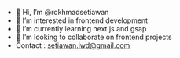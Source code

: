 - 👋 Hi, I’m @rokhmadsetiawan
- 👀 I’m interested in frontend development
- 🌱 I’m currently learning next.js and gsap
- 💞️ I’m looking to collaborate on frontend projects
- Contact : setiawan.iwd@gmail.com

<!---
rokhmadsetiawan/rokhmadsetiawan is a ✨ special ✨ repository because its `README.md` (this file) appears on your GitHub profile.
You can click the Preview link to take a look at your changes.
--->
